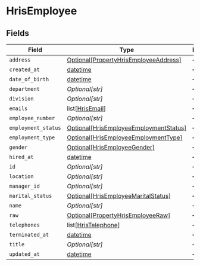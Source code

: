 # HrisEmployee


## Fields

| Field                                                                                         | Type                                                                                          | Required                                                                                      | Description                                                                                   |
| --------------------------------------------------------------------------------------------- | --------------------------------------------------------------------------------------------- | --------------------------------------------------------------------------------------------- | --------------------------------------------------------------------------------------------- |
| `address`                                                                                     | [Optional[PropertyHrisEmployeeAddress]](../../models/shared/propertyhrisemployeeaddress.md)   | :heavy_minus_sign:                                                                            | N/A                                                                                           |
| `created_at`                                                                                  | [datetime](https://docs.python.org/3/library/datetime.html#datetime-objects)                  | :heavy_minus_sign:                                                                            | N/A                                                                                           |
| `date_of_birth`                                                                               | [datetime](https://docs.python.org/3/library/datetime.html#datetime-objects)                  | :heavy_minus_sign:                                                                            | N/A                                                                                           |
| `department`                                                                                  | *Optional[str]*                                                                               | :heavy_minus_sign:                                                                            | N/A                                                                                           |
| `division`                                                                                    | *Optional[str]*                                                                               | :heavy_minus_sign:                                                                            | N/A                                                                                           |
| `emails`                                                                                      | list[[HrisEmail](../../models/shared/hrisemail.md)]                                           | :heavy_minus_sign:                                                                            | N/A                                                                                           |
| `employee_number`                                                                             | *Optional[str]*                                                                               | :heavy_minus_sign:                                                                            | N/A                                                                                           |
| `employment_status`                                                                           | [Optional[HrisEmployeeEmploymentStatus]](../../models/shared/hrisemployeeemploymentstatus.md) | :heavy_minus_sign:                                                                            | N/A                                                                                           |
| `employment_type`                                                                             | [Optional[HrisEmployeeEmploymentType]](../../models/shared/hrisemployeeemploymenttype.md)     | :heavy_minus_sign:                                                                            | N/A                                                                                           |
| `gender`                                                                                      | [Optional[HrisEmployeeGender]](../../models/shared/hrisemployeegender.md)                     | :heavy_minus_sign:                                                                            | N/A                                                                                           |
| `hired_at`                                                                                    | [datetime](https://docs.python.org/3/library/datetime.html#datetime-objects)                  | :heavy_minus_sign:                                                                            | N/A                                                                                           |
| `id`                                                                                          | *Optional[str]*                                                                               | :heavy_minus_sign:                                                                            | N/A                                                                                           |
| `location`                                                                                    | *Optional[str]*                                                                               | :heavy_minus_sign:                                                                            | N/A                                                                                           |
| `manager_id`                                                                                  | *Optional[str]*                                                                               | :heavy_minus_sign:                                                                            | N/A                                                                                           |
| `marital_status`                                                                              | [Optional[HrisEmployeeMaritalStatus]](../../models/shared/hrisemployeemaritalstatus.md)       | :heavy_minus_sign:                                                                            | N/A                                                                                           |
| `name`                                                                                        | *Optional[str]*                                                                               | :heavy_minus_sign:                                                                            | N/A                                                                                           |
| `raw`                                                                                         | [Optional[PropertyHrisEmployeeRaw]](../../models/shared/propertyhrisemployeeraw.md)           | :heavy_minus_sign:                                                                            | N/A                                                                                           |
| `telephones`                                                                                  | list[[HrisTelephone](../../models/shared/hristelephone.md)]                                   | :heavy_minus_sign:                                                                            | N/A                                                                                           |
| `terminated_at`                                                                               | [datetime](https://docs.python.org/3/library/datetime.html#datetime-objects)                  | :heavy_minus_sign:                                                                            | N/A                                                                                           |
| `title`                                                                                       | *Optional[str]*                                                                               | :heavy_minus_sign:                                                                            | N/A                                                                                           |
| `updated_at`                                                                                  | [datetime](https://docs.python.org/3/library/datetime.html#datetime-objects)                  | :heavy_minus_sign:                                                                            | N/A                                                                                           |